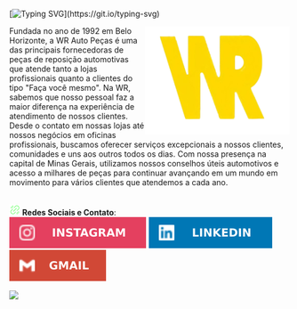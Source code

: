 <!-- **************************************************Intro***************************************************** -->

[![Typing SVG](https://readme-typing-svg.demolab.com?font=Fira+Code&pause=1000&color=FCD702&center=falso&vCenter=falso&repeat=falso&random=falso&width=500&lines=Tudo+o+que+o+seu+carro+precisa...;em+um+só+lugar!;WR+Auto+Peças;)](https://git.io/typing-svg)

<div>
  <img align="right" height="195px" alt="WR" src="https://github.com/WR-Auto-Pecas/WR-Auto-Pecas/blob/cac5f05e992d4b354e48b8e93615dca4cd8dac16/resource/logo/logo_sem_fundo.png" style="flex-shrink: 0;" />
  <p>
    Fundada no ano de 1992 em Belo Horizonte, a WR Auto Peças é uma das principais fornecedoras de peças de reposição automotivas que atende tanto a lojas profissionais quanto a clientes do tipo "Faça você mesmo".  
    Na WR, sabemos que nosso pessoal faz a maior diferença na experiência de atendimento de nossos clientes.  
    Desde o contato em nossas lojas até nossos negócios em oficinas profissionais, buscamos oferecer serviços excepcionais a nossos clientes, comunidades e uns aos outros todos os dias.  
    Com nossa presença na capital de Minas Gerais, utilizamos nossos conselhos úteis automotivos e acesso a milhares de peças para continuar avançando em um mundo em movimento para vários clientes que atendemos a cada ano.
  </p>
</div>


<!-- ************************************************** Bar ***************************************************** -->

  <!-- <img src="https://github.com/PkLavc/PkLavc/blob/94f67aca0f96f0e9cef748c2c27877c02586f77d/resources/Rainbow.gif" width="100%"> -->

<!-- ************************************************ Contato *************************************************** --> 

<br>
<div>
<img height="20" alt="GIF" src="https://github.com/PkLavc/PkLavc/blob/a696ee15d9d496f689e7d3536bad2defe828d9a0/resources/Icons/Animated/link(2).gif?raw=true"/><b> Redes Sociais e Contato</b>:
 
<div> 
  <a href="https://www.instagram.com/orgwrautopecas/" target="_blank"><img alt="Instagram" src="https://github.com/PkLavc/PkLavc/blob/3aedb7980ffa26e11ae57379117bf39ec452a061/resources/Icons/Static/Instagram.svg" target="_blank"/></a>
  <a href="https://www.linkedin.com/company/wr-pecas-automotivas/about/" target="_blank"><img alt="Linkedin" src="https://github.com/PkLavc/PkLavc/blob/3aedb7980ffa26e11ae57379117bf39ec452a061/resources/Icons/Static/LinkedIn.svg" target="_blank"/></a>
  <a href="mailto:orgwrautopecas@hotmail.com" target="_blank"><img alt="mail" src="https://github.com/PkLavc/PkLavc/blob/3aedb7980ffa26e11ae57379117bf39ec452a061/resources/Icons/Static/Gmail.svg"_blank"/></a>
</div>

<!--**************************************** Support Me Here / Counter********************************************** --> 

<a href="https://github.com/Meghna-DAS/github-profile-views-counter"> <img src="https://komarev.com/ghpvc/?username=WR-Auto-Pecas&color=FCD702&style=for-the-badge">

<!--***************************************************************************************************************** --> 
